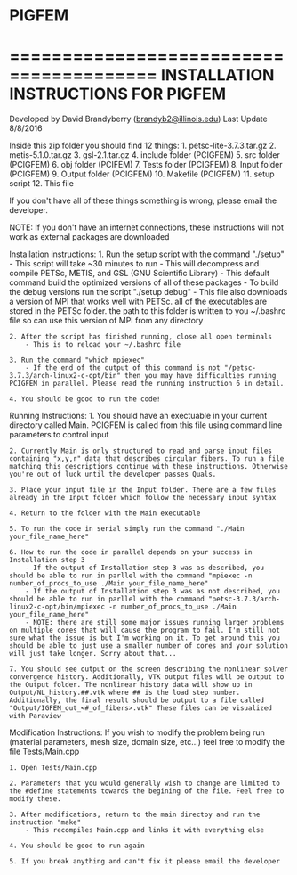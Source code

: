 # PIGFEM

========================================
INSTALLATION INSTRUCTIONS FOR PIGFEM
========================================

Developed by David Brandyberry (brandyb2@illinois.edu)
Last Update 8/8/2016

Inside this zip folder you should find 12 things:
	1. petsc-lite-3.7.3.tar.gz
	2. metis-5.1.0.tar.gz
	3. gsl-2.1.tar.gz
	4. include folder (PCIGFEM)
	5. src folder (PCIGFEM)
	6. obj folder (PCIFEM)
	7. Tests folder (PCIGFEM)
	8. Input folder (PCIGFEM)
	9. Output folder (PCIGFEM)
	10. Makefile (PCIGFEM)
	11. setup script
	12. This file

If you don't have all of these things something is wrong, please email the developer.

NOTE: If you don't have an internet connections, these instructions will not work as external packages are downloaded

Installation instructions:
	1. Run the setup script with the command "./setup"
		- This script will take ~30 minutes to run
		- This will decompress and compile PETSc, METIS, and GSL (GNU Scientific Library)
		- This default command build the optimized versions of all of these packages
		- To build the debug versions run the script "./setup debug"
		- This file also downloads a version of MPI that works well with PETSc. all of the executables are stored in the PETSc folder. the path to this folder is written to you ~/.bashrc file so can use this version of MPI from any directory
	
	2. After the script has finished running, close all open terminals
		- This is to reload your ~/.bashrc file

	3. Run the command "which mpiexec"
		- If the end of the output of this command is not "/petsc-3.7.3/arch-linux2-c-opt/bin" then you may have difficulties running PCIGFEM in parallel. Please read the running instruction 6 in detail.

	4. You should be good to run the code!




Running Instructions:
	1. You should have an exectuable in your current directory called Main. PCIGFEM is called from this file using command line parameters to control input
	
	2. Currently Main is only structured to read and parse input files containing "x,y,r" data that describes circular fibers. To run a file matching this descriptions continue with these instructions. Otherwise you're out of luck until the developer passes Quals.

	3. Place your input file in the Input folder. There are a few files already in the Input folder which follow the necessary input syntax

	4. Return to the folder with the Main executable

	5. To run the code in serial simply run the command "./Main your_file_name_here"

	6. How to run the code in parallel depends on your success in Installation step 3
		- If the output of Installation step 3 was as described, you should be able to run in parllel with the command "mpiexec -n number_of_procs_to_use ./Main your_file_name_here"
		- If the output of Installation step 3 was as not described, you should be able to run in parllel with the command "petsc-3.7.3/arch-linux2-c-opt/bin/mpiexec -n number_of_procs_to_use ./Main your_file_name_here"
		- NOTE: there are still some major issues running larger problems on multiple cores that will cause the program to fail. I'm still not sure what the issue is but I'm working on it. To get around this you should be able to just use a smaller number of cores and your solution will just take longer. Sorry about that...

	7. You should see output on the screen describing the nonlinear solver convergence history. Additionally, VTK output files will be output to the Output folder. The nonlinear history data will show up in Output/NL_history.##.vtk where ## is the load step number. Additionally, the final result should be output to a file called "Output/IGFEM_out_<#_of_fibers>.vtk" These files can be visualized with Paraview





Modification Instructions:
	If you wish to modify the problem being run (material parameters, mesh size, domain size, etc...) feel free to modify the file Tests/Main.cpp

	1. Open Tests/Main.cpp

	2. Parameters that you would generally wish to change are limited to the #define statements towards the begining of the file. Feel free to modify these.

	3. After modifications, return to the main directoy and run the instruction "make"
		- This recompiles Main.cpp and links it with everything else

	4. You should be good to run again

	5. If you break anything and can't fix it please email the developer

